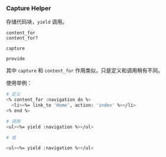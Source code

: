 ### Capture Helper

存储代码块，`yield` 调用。

```
content_for
content_for?

capture

provide
```

其中 `capture` 和 `content_for` 作用类似，只是定义和调用稍有不同。

使用举例：

```sh
# 定义
<% content_for :navigation do %>
  <li><%= link_to 'Home', action: 'index' %></li>
<% end %>

# 调用
<ul><%= yield :navigation %></ul>

# 或

<ul><%= yield :navigation %></ul>
```
